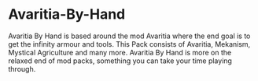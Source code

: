 # Avaritia-By-Hand
Avaritia By Hand is based around the mod Avaritia where the end goal is to get the infinity armour and tools. This Pack consists of Avaritia, Mekanism, Mystical Agriculture and many more. Avaritia By Hand is more on the relaxed end of mod packs, something you can take your time playing through.  
